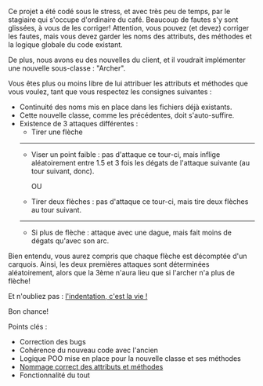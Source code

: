 Ce projet a été codé sous le stress, et avec très peu de temps, par le stagiaire qui s'occupe d'ordinaire du café.
Beaucoup de fautes s'y sont glissées, à vous de les corriger! Attention, vous pouvez (et devez) corriger les fautes, mais vous devez garder les noms des attributs, des méthodes et la logique globale du code existant.

De plus, nous avons eu des nouvelles du client, et il voudrait implémenter une nouvelle sous-classe : "Archer".

Vous êtes plus ou moins libre de lui attribuer les attributs et méthodes que vous voulez, tant que vous respectez les consignes suivantes :
- Continuité des noms mis en place dans les fichiers déjà existants.
- Cette nouvelle classe, comme les précédentes, doit s'auto-suffire.
- Existence de 3 attaques différentes :
    - Tirer une flèche
    ___
    - Viser un point faible : pas d'attaque ce tour-ci, mais inflige aléatoirement entre 1.5 et 3 fois les dégats de l'attaque suivante (au tour suivant, donc).  
      
        OU
        
    - Tirer deux flèches : pas d'attaque ce tour-ci, mais tire deux flèches au tour suivant.
   ___     
    - Si plus de flèche : attaque avec une dague, mais fait moins de dégats qu'avec son arc.

Bien entendu, vous aurez compris que chaque flèche est décomptée d'un carquois.
Ainsi, les deux premières attaques sont déterminées aléatoirement, alors que la 3ème n'aura lieu que si l'archer n'a plus de flèche!

Et n'oubliez pas : [l'indentation, c'est la vie !](https://lesjoiesducode.fr/quand-je-tombe-sur-du-code-mal-indente)

Bon chance!


Points clés :
- Correction des bugs
- Cohérence du nouveau code avec l'ancien
- Logique POO mise en place pour la nouvelle classe et ses méthodes
- [Nommage correct des attributs et méthodes](https://lesjoiesducode.fr/quand-je-vois-des-noms-de-variables-en-franglais)
- Fonctionnalité du tout
